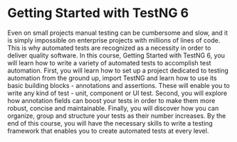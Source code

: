 # Getting Started with TestNG 6

Even on small projects manual testing can be cumbersome and slow, and it is simply impossible on enterprise projects with millions of lines of code. This is why automated tests are recognized as a necessity in order to deliver quality software. In this course, Getting Started with TestNG 6, you will learn how to write a variety of automated tests to accomplish test automation. First, you will learn how to set up a project dedicated to testing automation from the ground up, import TestNG and learn how to use its basic building blocks - annotations and assertions. These will enable you to write any kind of test - unit, component or UI test. Second, you will explore how annotation fields can boost your tests in order to make them more robust, concise and maintainable. Finally, you will discover how you can organize, group and structure your tests as their number increases. By the end of this course, you will have the necessary skills to write a testing framework that enables you to create automated tests at every level.
